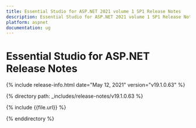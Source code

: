 ```yaml
---
title: Essential Studio for ASP.NET 2021 volume 1 SP1 Release Notes  
description: Essential Studio for ASP.NET 2021 volume 1 SP1 Release Notes  
platform: aspnet
documentation: ug
---
```


# Essential Studio for ASP.NET  Release Notes  

{% include release-info.html date="May 12, 2021"  version="v19.1.0.63" %} 


{% directory path: _includes/release-notes/v19.1.0.63 %}

{% include {{file.url}} %}

{% enddirectory %}